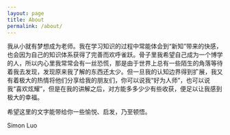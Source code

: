 ```yaml
---
layout: page
title: About
permalink: /about/
---
```


我从小就有梦想成为老师。我在学习知识的过程中常能体会到“新知”带来的快感，也会因为自己的知识体系获得了完善而欢呼雀跃。骨子里我希望自己成为一个博学的人，所以内心里我常常会有一丝恐慌，那是由于世界上总有一些陌生的角落等待着我去发现，发现原来我了解的东西还太少。但一旦我的认知边界得到扩展，我又有着极大的热情将他们分享给我的朋友们，你可以说我“好为人师”，也可以说我“喜欢炫耀”，但是在我的讲解之后，对方能多多少少有些收获，便足以让我感到极大的幸福。

希望这里的文字能带给你一些愉悦、启发，乃至顿悟。

Simon Luo